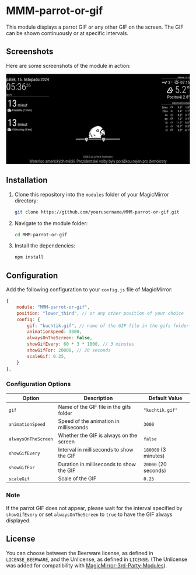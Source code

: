 # MMM-parrot-or-gif

This module displays a parrot GIF or any other GIF on the screen. The GIF can be shown continuously or at specific intervals.

## Screenshots

Here are some screenshots of the module in action:

![Screenshot 1](screenshots/screenshot.png)

## Installation

1. Clone this repository into the `modules` folder of your MagicMirror directory:
    ```sh
    git clone https://github.com/yourusername/MMM-parrot-or-gif.git
    ```

2. Navigate to the module folder:
    ```sh
    cd MMM-parrot-or-gif
    ```

3. Install the dependencies:
    ```sh
    npm install
    ```

## Configuration

Add the following configuration to your `config.js` file of MagicMirror:

```js
{
    module: "MMM-parrot-or-gif",
    position: "lower_third", // or any other position of your choice
    config: {
        gif: "kuchtik.gif", // name of the GIF file in the gifs folder
        animationSpeed: 3000,
        alwaysOnTheScreen: false,
        showGifEvery: 60 * 3 * 1000, // 3 minutes
        showGifFor: 20000, // 20 seconds
        scaleGif: 0.25,
    }
},
```

### Configuration Options

| Option            | Description                                      | Default Value       |
|-------------------|--------------------------------------------------|---------------------|
| `gif`             | Name of the GIF file in the gifs folder          | `"kuchtik.gif"`     |
| `animationSpeed`  | Speed of the animation in milliseconds           | `3000`              |
| `alwaysOnTheScreen` | Whether the GIF is always on the screen         | `false`             |
| `showGifEvery`    | Interval in milliseconds to show the GIF         | `180000` (3 minutes)|
| `showGifFor`      | Duration in milliseconds to show the GIF         | `20000` (20 seconds)|
| `scaleGif`        | Scale of the GIF                                 | `0.25`               |

### Note

If the parrot GIF does not appear, please wait for the interval specified by `showGifEvery` or set `alwaysOnTheScreen` to `true` to have the GIF always displayed.

## License

You can choose between the Beerware license, as defined in `LICENSE_BEERWARE`, and the Unlicense, as defined in `LICENSE`. (The Unlicense was added for compatibility with [MagicMirror-3rd-Party-Modules](https://github.com/KristjanESPERANTO/MagicMirror-3rd-Party-Modules)).

